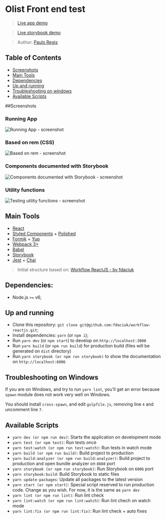 # Olist Front end test

> [Live app demo](https://olist-test-frontend.herokuapp.com/)

> [Live storybook demo](https://olist-test-frontend.herokuapp.com/storybook)


> Author: [Paulo Regis](https://pauloregis.herokuapp.com/)

## Table of Contents

- [Screenshots](#screenshots)
- [Main Tools](#main-tools)
- [Dependencies](#dependencies)
- [Up and running](#up-and-running)
- [Troubleshooting on windows](#troubleshooting-on-windows)
- [Available Scripts](#available-scripts)

##Screenshots

### Running App

![Running App - screenshot](https://i.imgur.com/C2iQkz5.gif)

### Based on rem (CSS)

![Based on rem - screenshot](https://i.imgur.com/9iiCxg3.gif)

### Components documented with Storybook

![Components documented with Storybook - screenshot](https://i.imgur.com/lMd7Sb5.gif)

### Utility functions

![Testing utility functions - screenshot](https://i.imgur.com/7571yRz.gif)

## Main Tools

* [React](https://reactjs.org/)
* [Styled Components](https://www.styled-components.com/) + [Polished](https://polished.js.org/)
* [Formik](https://github.com/jaredpalmer/formik) + [Yup](https://github.com/jquense/yup)
* [Webpack 3+](https://webpack.github.io/)
* [Babel](https://babeljs.io/)
* [Storybook](https://storybook.js.org/)
* [Jest](https://facebook.github.io/jest/) + [Chai](http://chaijs.com/)

> Initial structure based on: [Workflow ReactJS - by fdaciuk](https://github.com/fdaciuk/workflow-reactjs)

## Dependencies:

- Node.js `>=` v6;

## Up and running

- Clone this repository: `git clone git@github.com:fdaciuk/workflow-reactjs.git`;
- Install dependencies: `yarn` (or `npm i`);
- Run `yarn dev` (or `npm start`) to develop on `http://localhost:3000`
- Run `yarn build` (or `npm run build`) for production build (files will be generated on `dist` directory)
- Run `yarn storybook (or npm run storybook)` to show the documentation on `http://localhost:6006`

## Troubleshooting on Windows

If you are on Windows, and try to run `yarn lint`, you'll get an error
because `spawn` module does not work very well on Windows.

You should install `cross-spawn`, and edit `gulpfile.js`, removing line `4` and
uncomment line `7`.

## Available Scripts

- `yarn dev (or npm run dev)`: Starts the application on development mode
- `yarn test (or npm test)`: Run tests once
- `yarn test:watch (or npm run test:watch)`: Run tests in watch mode
- `yarn build (or npm run build)`: Build project to production
- `yarn build:analyzer (or npm run build:analyzer)`: Build project to production and open bundle analyzer on `8888` port
- `yarn storybook (or npm run storybook)`: Run Storybook on `6006` port
- `yarn storybook:build`: Build Storybook to static files
- `yarn update-packages`: Update all packages to the latest version
- `yarn start (or npm start)`: Special script reserved to run production code. Change as you wish. For now, it is the same as `yarn dev`
- `yarn lint (or npm run lint)`: Run lint check
- `yarn lint:watch (or npm run lint:watch)`: Run lint chech on watch mode
- `yarn lint:fix (or npm run lint:fix)`: Run lint check + auto fixes
